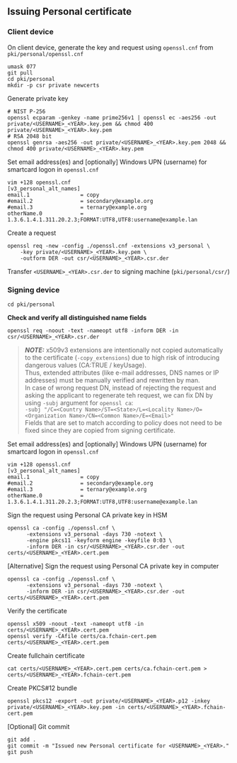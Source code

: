 ## Issuing Personal certificate
### Client device
On client device, generate the key and request using `openssl.cnf` from `pki/personal/openssl.cnf`
```
umask 077
git pull
cd pki/personal
mkdir -p csr private newcerts
```
Generate private key
```
# NIST P-256
openssl ecparam -genkey -name prime256v1 | openssl ec -aes256 -out private/<USERNAME>_<YEAR>.key.pem && chmod 400 private/<USERNAME>_<YEAR>.key.pem
# RSA 2048 bit
openssl genrsa -aes256 -out private/<USERNAME>_<YEAR>.key.pem 2048 && chmod 400 private/<USERNAME>_<YEAR>.key.pem
```
Set email address(es) and [optionally] Windows UPN (username) for smartcard logon in `openssl.cnf`
```
vim +128 openssl.cnf
[v3_personal_alt_names]
email.1                = copy
#email.2               = secondary@example.org
#email.3               = ternary@example.org
otherName.0            = 1.3.6.1.4.1.311.20.2.3;FORMAT:UTF8,UTF8:username@example.lan
```
Create a request
```
openssl req -new -config ./openssl.cnf -extensions v3_personal \
	-key private/<USERNAME>_<YEAR>.key.pem \
	-outform DER -out csr/<USERNAME>_<YEAR>.csr.der
```

Transfer `<USERNAME>_<YEAR>.csr.der` to signing machine (`pki/personal/csr/`)

### Signing device
```
cd pki/personal
```

**Check and verify all distinguished name fields**
```
openssl req -noout -text -nameopt utf8 -inform DER -in csr/<USERNAME>_<YEAR>.csr.der
```

> **_NOTE:_**  x509v3 extensions are intentionally not copied automatically to the certificate (`-copy_extensions`) due to high risk of introducing dangerous values (CA:TRUE / keyUsage).  
Thus, extended attributes (like e-mail addresses, DNS names or IP addresses) must be manually verified and rewritten by man.  
In case of wrong request DN, instead of rejecting the request and asking the applicant to regenerate teh request, we can fix DN by using `-subj` argument for `openssl ca`:  
`-subj "/C=<Country Name>/ST=<State>/L=<Locality Name>/O=<Organization Name>/CN=<Common Name>/E=<Email>"`  
Fields that are set to match according to policy does not need to be fixed since they are copied from signing certificate.

Set email address(es) and [optionally] Windows UPN (username) for smartcard logon in `openssl.cnf`
```
vim +128 openssl.cnf
[v3_personal_alt_names]
email.1                = copy
#email.2               = secondary@example.org
#email.3               = ternary@example.org
otherName.0            = 1.3.6.1.4.1.311.20.2.3;FORMAT:UTF8,UTF8:username@example.lan
```

Sign the request using Personal CA private key in HSM
```
openssl ca -config ./openssl.cnf \
      -extensions v3_personal -days 730 -notext \
      -engine pkcs11 -keyform engine -keyfile 0:03 \
      -inform DER -in csr/<USERNAME>_<YEAR>.csr.der -out certs/<USERNAME>_<YEAR>.cert.pem
```
[Alternative] Sign the request using Personal CA private key in computer
```
openssl ca -config ./openssl.cnf \
      -extensions v3_personal -days 730 -notext \
      -inform DER -in csr/<USERNAME>_<YEAR>.csr.der -out certs/<USERNAME>_<YEAR>.cert.pem
```

Verify the certificate
```
openssl x509 -noout -text -nameopt utf8 -in certs/<USERNAME>_<YEAR>.cert.pem
openssl verify -CAfile certs/ca.fchain-cert.pem certs/<USERNAME>_<YEAR>.cert.pem
```

Create fullchain certificate
```
cat certs/<USERNAME>_<YEAR>.cert.pem certs/ca.fchain-cert.pem > certs/<USERNAME>_<YEAR>.fchain-cert.pem
```

Create PKCS#12 bundle
```
openssl pkcs12 -export -out private/<USERNAME>_<YEAR>.p12 -inkey private/<USERNAME>_<YEAR>.key.pem -in certs/<USERNAME>_<YEAR>.fchain-cert.pem
```

[Optional] Git commit
```
git add .
git commit -m "Issued new Personal certificate for <USERNAME>_<YEAR>."
git push
```
